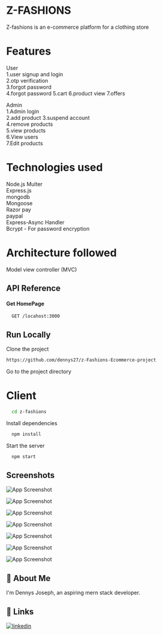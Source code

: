 
# Z-FASHIONS

Z-fashions is an e-commerce platform for a clothing store
# Features

User  
1.user signup and login  
2.otp verification   
3.forgot password  
4.forgot password
5.cart 
6.product view 
7.offers 



Admin  
1.Admin login  
2.add product
3.suspend account  
4.remove products  
5.view products  
6.View users  
7.Edit products
 



# Technologies used   
Node.js
Multer   
Express.js  
mongodb  
Mongoose      
Razor pay  
paypal   
Express-Async Handler    
Bcrypt - For password encryption    


 
 # Architecture followed

 Model view controller (MVC)
 


## API Reference



#### Get HomePage

```http
  GET /locahost:3000
```





## Run Locally

Clone the project

```bash
https://github.com/dennys27/z-Fashions-Ecommerce-project
```

Go to the project directory
# Client
```bash
  cd z-fashions
```

Install dependencies

```bash
  npm install
```

Start the server

```bash
  npm start
```




## Screenshots

![App Screenshot](https://drive.google.com/uc?export=view&id=1kVd7HeTRVExGHRz9xj0JEAaNhgw19Qsk)   

![App Screenshot](https://drive.google.com/uc?export=view&id=1zut9WNqRzyZeRmIVJG8toLE3ZH86cd2z)   

![App Screenshot](https://drive.google.com/uc?export=view&id=1egY_MfzpF13Yi0rahpo9LE6VI4RDZ01B)   

![App Screenshot](https://drive.google.com/uc?export=view&id=1OrhKpcgYr2Eh8Vx6m5KB-UWCWVzZmeoi)   

![App Screenshot](https://drive.google.com/uc?export=view&id=1zhUsKuuwlGTMyEWSAJttBwJS2M79mYhj)   

![App Screenshot](https://drive.google.com/uc?export=view&id=1J-xZHzuTkfSbrXX5itQc46TqAZ041cvm)   

![App Screenshot](https://drive.google.com/uc?export=view&id=1YYtyc5Ku-NySMrqljVaxvpO6kgc1Eu1E)   

 





## 🚀 About Me
I'm Dennys Joseph, an aspiring mern stack developer.


## 🔗 Links

[![linkedin](https://img.shields.io/badge/linkedin-0A66C2?style=for-the-badge&logo=linkedin&logoColor=white)](https://www.linkedin.com/in/dennys-joseph/)


 





